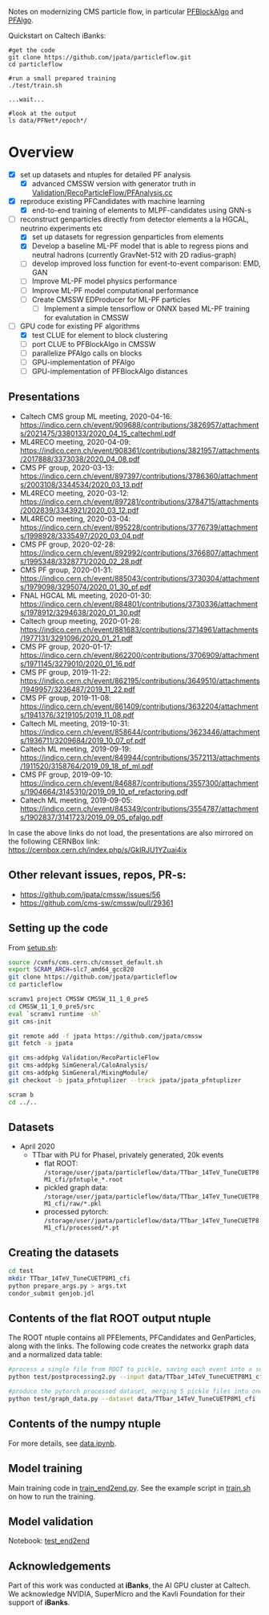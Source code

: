 Notes on modernizing CMS particle flow, in particular [PFBlockAlgo](https://github.com/cms-sw/cmssw/blob/master/RecoParticleFlow/PFProducer/src/PFBlockAlgo.cc) and [PFAlgo](https://github.com/cms-sw/cmssw/blob/master/RecoParticleFlow/PFProducer/src/PFAlgo.cc).

Quickstart on Caltech iBanks:

```
#get the code
git clone https://github.com/jpata/particleflow.git
cd particleflow

#run a small prepared training
./test/train.sh

...wait...

#look at the output
ls data/PFNet*/epoch*/
```

# Overview

- [x] set up datasets and ntuples for detailed PF analysis
  - [x] advanced CMSSW version with generator truth in [Validation/RecoParticleFlow/PFAnalysis.cc](https://github.com/jpata/cmssw/blob/jpata_pfntuplizer/Validation/RecoParticleFlow/plugins/PFAnalysis.cc)
- [x] reproduce existing PFCandidates with machine learning
  - [x] end-to-end training of elements to MLPF-candidates using GNN-s
- [ ] reconstruct genparticles directly from detector elements a la HGCAL, neutrino experiments etc
  - [x] set up datasets for regression genparticles from elements
  - [x] Develop a baseline ML-PF model that is able to regress pions and neutral hadrons (currently GravNet-512 with 2D radius-graph)
  - [ ] develop improved loss function for event-to-event comparison: EMD, GAN
  - [ ] Improve ML-PF model physics performance 
  - [ ] Improve ML-PF model computational performance 
  - [ ] Create CMSSW EDProducer for ML-PF particles
    - [ ] Implement a simple tensorflow or ONNX based ML-PF training for evalutation in CMSSW
- [ ] GPU code for existing PF algorithms
  - [x] test CLUE for element to block clustering
  - [ ] port CLUE to PFBlockAlgo in CMSSW
  - [ ] parallelize PFAlgo calls on blocks
  - [ ] GPU-implementation of PFAlgo
  - [ ] GPU-implementation of PFBlockAlgo distances

## Presentations

- Caltech CMS group ML meeting, 2020-04-16: https://indico.cern.ch/event/909688/contributions/3826957/attachments/2021475/3380133/2020_04_15_caltechml.pdf
- ML4RECO meeting, 2020-04-09: https://indico.cern.ch/event/908361/contributions/3821957/attachments/2017888/3373038/2020_04_08.pdf
- CMS PF group, 2020-03-13: https://indico.cern.ch/event/897397/contributions/3786360/attachments/2003108/3344534/2020_03_13.pdf
- ML4RECO meeting, 2020-03-12: https://indico.cern.ch/event/897281/contributions/3784715/attachments/2002839/3343921/2020_03_12.pdf
- ML4RECO meeting, 2020-03-04: https://indico.cern.ch/event/895228/contributions/3776739/attachments/1998928/3335497/2020_03_04.pdf
- CMS PF group, 2020-02-28: https://indico.cern.ch/event/892992/contributions/3766807/attachments/1995348/3328771/2020_02_28.pdf
- CMS PF group, 2020-01-31: https://indico.cern.ch/event/885043/contributions/3730304/attachments/1979098/3295074/2020_01_30_pf.pdf
- FNAL HGCAL ML meeting, 2020-01-30: https://indico.cern.ch/event/884801/contributions/3730336/attachments/1978912/3294638/2020_01_30.pdf
- Caltech group meeting, 2020-01-28: https://indico.cern.ch/event/881683/contributions/3714961/attachments/1977131/3291096/2020_01_21.pdf
- CMS PF group, 2020-01-17: https://indico.cern.ch/event/862200/contributions/3706909/attachments/1971145/3279010/2020_01_16.pdf
- CMS PF group, 2019-11-22: https://indico.cern.ch/event/862195/contributions/3649510/attachments/1949957/3236487/2019_11_22.pdf
- CMS PF group, 2019-11-08: https://indico.cern.ch/event/861409/contributions/3632204/attachments/1941376/3219105/2019_11_08.pdf
- Caltech ML meeting, 2019-10-31: https://indico.cern.ch/event/858644/contributions/3623446/attachments/1936711/3209684/2019_10_07_pf.pdf
- Caltech ML meeting, 2019-09-19: https://indico.cern.ch/event/849944/contributions/3572113/attachments/1911520/3158764/2019_09_18_pf_ml.pdf
- CMS PF group, 2019-09-10: https://indico.cern.ch/event/846887/contributions/3557300/attachments/1904664/3145310/2019_09_10_pf_refactoring.pdf
- Caltech ML meeting, 2019-09-05: https://indico.cern.ch/event/845349/contributions/3554787/attachments/1902837/3141723/2019_09_05_pfalgo.pdf

In case the above links do not load, the presentations are also mirrored on the following CERNBox link: https://cernbox.cern.ch/index.php/s/GkIRJU1YZuai4ix

## Other relevant issues, repos, PR-s:

- https://github.com/jpata/cmssw/issues/56
- https://github.com/cms-sw/cmssw/pull/29361

## Setting up the code

From [setup.sh](test/setup.sh):

```bash
source /cvmfs/cms.cern.ch/cmsset_default.sh
export SCRAM_ARCH=slc7_amd64_gcc820
git clone https://github.com/jpata/particleflow
cd particleflow

scramv1 project CMSSW CMSSW_11_1_0_pre5
cd CMSSW_11_1_0_pre5/src
eval `scramv1 runtime -sh`
git cms-init

git remote add -f jpata https://github.com/jpata/cmssw
git fetch -a jpata

git cms-addpkg Validation/RecoParticleFlow
git cms-addpkg SimGeneral/CaloAnalysis/
git cms-addpkg SimGeneral/MixingModule/
git checkout -b jpata_pfntuplizer --track jpata/jpata_pfntuplizer

scram b
cd ../..
```

## Datasets

- April 2020
  - TTbar with PU for PhaseI, privately generated, 20k events 
    - flat ROOT: `/storage/user/jpata/particleflow/data/TTbar_14TeV_TuneCUETP8M1_cfi/pfntuple_*.root`
    - pickled graph data: `/storage/user/jpata/particleflow/data/TTbar_14TeV_TuneCUETP8M1_cfi/raw/*.pkl`
    - processed pytorch: `/storage/user/jpata/particleflow/data/TTbar_14TeV_TuneCUETP8M1_cfi/processed/*.pt`

## Creating the datasets

```bash
cd test
mkdir TTbar_14TeV_TuneCUETP8M1_cfi
python prepare_args.py > args.txt
condor_submit genjob.jdl
```

## Contents of the flat ROOT output ntuple

The ROOT ntuple contains all PFElements, PFCandidates and GenParticles, along with the links. The following code creates the networkx graph data and a normalized data table:

```bash
#process a single file from ROOT to pickle, saving each event into a separate file
python test/postprocessing2.py --input data/TTbar_14TeV_TuneCUETP8M1_cfi/pfntuple_1.root --events-per-file 1 --save-full-graph --save-normalized-table

#produce the pytorch processed dataset, merging 5 pickle files into one pytorch file
python test/graph_data.py --dataset data/TTbar_14TeV_TuneCUETP8M1_cfi --num-files-merge 5
```

## Contents of the numpy ntuple

For more details, see [data.ipynb](notebooks/data.ipynb). 

## Model training

Main training code in [train_end2end.py](test/train_end2end.py). See the example script in [train.sh](test/train.sh) on how to run the training.

## Model validation

Notebook: [test_end2end](notebooks/test_end2end.ipynb)

## Acknowledgements

Part of this work was conducted at **iBanks**, the AI GPU cluster at Caltech. We acknowledge NVIDIA, SuperMicro and the Kavli Foundation for their support of **iBanks**.
